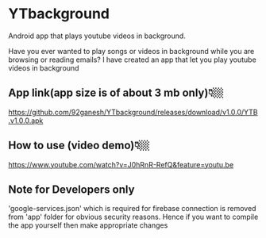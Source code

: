 # YTbackground
Android app that plays youtube videos in background. 


Have you ever wanted to play songs or videos in background while you are browsing or reading emails?
I have created an app that let you play youtube videos in background


## App link(app size is of about 3 mb only)👇🏼
https://github.com/92ganesh/YTbackground/releases/download/v1.0.0/YTB.v1.0.0.apk


## How to use (video demo)👇🏼
https://www.youtube.com/watch?v=J0hRnR-RefQ&feature=youtu.be


## Note for Developers only
'google-services.json' which is required for firebase connection is removed from 'app' folder for obvious security reasons. Hence if you want to compile the app yourself then make appropriate changes
